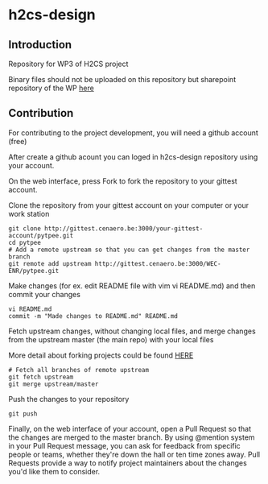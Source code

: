 # h2cs-design

## Introduction
Repository for WP3 of H2CS project

Binary files should not be uploaded on this repository but sharepoint repository of the WP [here](https://msclefscrl.sharepoint.com/Shared%20Documents/Forms/AllItems.aspx?originalPath=aHR0cHM6Ly9tc2NsZWZzY3JsLnNoYXJlcG9pbnQuY29tLzpmOi9nL0VxREZGYlVJZGVGQnBocm9JMEpFWU1vQkNwaVJCbFNDLUZ3WFFRc1I0VXEweXc%5FcnRpbWU9RHdKb1J1bkkyRWc&viewid=9e8eb8d5%2Dce9f%2D4554%2Da177%2Dea7167642b8d&id=%2FShared%20Documents%2FProjets%20de%20recherche%2FH2%20CoopStorage%20%2D%20MICall19%2F6%2E%20WP%2FWP3%20%2D%20Sizing%20tool)

## Contribution

For contributing to the project development, you will need a github account (free)

After create a github acount you can loged in h2cs-design repository using your account.

On the web interface, press Fork to fork the repository to your gittest account.

Clone the repository from your gittest account on your computer or your work station

```
git clone http://gittest.cenaero.be:3000/your-gittest-account/pytpee.git
cd pytpee
# Add a remote upstream so that you can get changes from the master branch
git remote add upstream http://gittest.cenaero.be:3000/WEC-ENR/pytpee.git
```

Make changes (for ex. edit README file with vim vi README.md) and then commit your changes

```
vi README.md
commit -m "Made changes to README.md" README.md
```

Fetch upstream changes, without changing local files, and merge changes from the upstream master (the main repo) with your local files

More detail about forking projects could be found [HERE](https://guides.github.com/activities/forking/)

```
# Fetch all branches of remote upstream
git fetch upstream
git merge upstream/master
```

Push the changes to your repository

```
git push
```

Finally, on the web interface of your account, open a Pull Request so that the changes are merged to the master branch. By using @mention system in your Pull Request message, you can ask for feedback from specific people or teams, whether they're down the hall or ten time zones away. Pull Requests provide a way to notify project maintainers about the changes you'd like them to consider.
